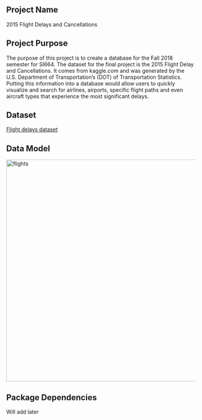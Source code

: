 ## Project Name
2015 Flight Delays and Cancellations

## Project Purpose
The purpose of this project is to create a database for the Fall 2018 semester for SI664. The dataset for the final project is the 2015 Flight Delay and Cancellations. It comes from kaggle.com and was generated by the U.S. Department of Transportation’s (DOT) of Transportation Statistics. Putting this information into a database would allow users to quickly visualize and search for airlines, airports, specific flight paths and even aircraft types that experience the most significant delays.

## Dataset
[Flight delays dataset](https://www.kaggle.com/usdot/flight-delays/home)

## Data Model
<img width="590" alt="flights" src="https://user-images.githubusercontent.com/31678807/48745059-df638d80-ec37-11e8-8eaf-b598e43f62f7.png">

## Package Dependencies
Will add later
